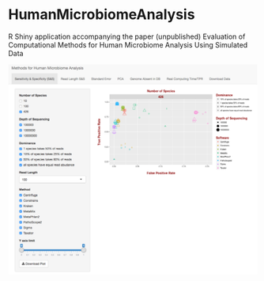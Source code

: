 # HumanMicrobiomeAnalysis
R Shiny application accompanying the paper (unpublished) Evaluation of Computational Methods for Human Microbiome Analysis Using Simulated Data

![R Shiny app interface](interface.png)

